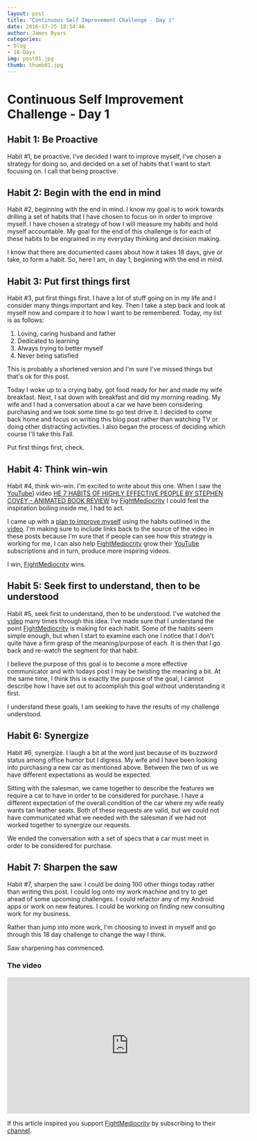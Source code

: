 ```yaml
---
layout: post
title: "Continuous Self Improvement Challenge - Day 1"
date: 2016-17-25 18:54:46
author: James Byars
categories:
- blog
- 18-Days
img: post01.jpg
thumb: thumb01.jpg
---
```


# Continuous Self Improvement Challenge - Day 1

## Habit 1: Be Proactive

Habit #1, be proactive.  I've decided I want to improve myself, I've chosen a strategy for doing so, and decided on a set of habits that I want to start focusing on.  I call that being proactive.

## Habit 2: Begin with the end in mind

Habit #2, beginning with the end in mind.  I know my goal is to work towards drilling a set of habits that I have chosen to focus on in order to improve myself.  I have chosen a strategy of how I will measure my habits and hold myself accountable.  My goal for the end of this challenge is for each of these habits to be engrained in my everyday thinking and decision making.

I know that there are documented cases about how it takes 18 days, give or take, to form a habit.  So, here I am, in day 1, beginning with the end in mind.

## Habit 3: Put first things first

Habit #3, put first things first.  I have a lot of stuff going on in my life and I consider many things important and key.  Then I take a step back and look at myself now and compare it to how I want to be remembered.  Today, my list is as follows:

1. Loving, caring husband and father
2. Dedicated to learning
3. Always trying to better myself
4. Never being satisfied

This is probably a shortened version and I'm sure I've missed things but that's ok for this post.

Today I woke up to a crying baby, got food ready for her and made my wife breakfast.  Next, I sat down with breakfast and did my morning reading.  My wife and I had a conversation about a car we have been considering purchasing and we took some time to go test drive it.  I decided to come back home and focus on writing this blog post rather than watching TV or doing other distracting activities.  I also began the process of deciding which course I'll take this Fall.

Put first things first, check.

## Habit 4: Think win-win

Habit #4, think win-win.  I'm excited to write about this one.  When I saw the [YouTube][youtube_url]] video [HE 7 HABITS OF HIGHLY EFFECTIVE PEOPLE BY STEPHEN COVEY - ANIMATED BOOK REVIEW][youtube_video] by [FightMediocrity][author_page] I could feel the inspiration boiling inside me, I had to act.

I came up with a [plan to improve myself][challenge_blog_post] using the habits outlined in the [video][youtube_video].  I'm making sure to include links back to the source of the video in these posts because I'm sure that if people can see how this strategy is working for me, I can also help [FightMediocrity][author_page] grow their [YouTube][youtube_url] subscriptions and in turn, produce more inspiring videos.

I win, [FightMediocrity][author_page] wins.

## Habit 5: Seek first to understand, then to be understood

Habit #5, seek first to understand, then to be understood.  I've watched the [video][youtube_video] many times through this idea.  I've made sure that I understand the point [FightMediocrity][author_page] is making for each habit.  Some of the habits seem simple enough, but when I start to examine each one I notice that I don't quite have a firm grasp of the meaning/purpose of each.  It is then that I go back and re-watch the segment for that habit.

I believe the purpose of this goal is to become a more effective communicator and with todays post I may be twisting the meaning a bit.  At the same time, I think this is exactly the purpose of the goal, I cannot describe how I have set out to accomplish this goal without understanding it first.

I understand these goals, I am seeking to have the results of my challenge understood.

## Habit 6: Synergize

Habit #6, synergize.  I laugh a bit at the word just because of its buzzword status among office humor but I digress.  My wife and I have been looking into purchasing a new car as mentioned above.  Between the two of us we have different expectations as would be expected.  

Sitting with the salesman, we came together to describe the features we require a car to have in order to be considered for purchase.  I have a different expectation of the overall condition of the car where my wife really wants tan leather seats.  Both of these requests are valid, but we could not have communicated what we needed with the salesman if we had not worked together to synergize our requests.

We ended the conversation with a set of specs that a car must meet in order to be considered for purchase.

## Habit 7: Sharpen the saw

Habit #7, sharpen the saw.  I could be doing 100 other things today rather than writing this post.  I could log onto my work machine and try to get ahead of some upcoming challenges.  I could refactor any of my Android apps or work on new features.  I could be working on finding new consulting work for my business.  

Rather than jump into more work, I'm choosing to invest in myself and go through this 18 day challenge to change the way I think.

Saw sharpening has commenced.

### The video

<iframe width="560" height="315" src="https://www.youtube.com/embed/ktlTxC4QG8g" frameborder="0" allowfullscreen></iframe>

If this article inspired you support [FightMediocrity][author_page] by subscribing to their [channel][author_page].

[youtube_video]: https://goo.gl/ARHXRc
[author_page]: https://goo.gl/ZRAjft
[youtube_url]: https://www.youtube.com/
[challenge_blog_post]: /blog/18-days/continuous-self-improvement-challenge
